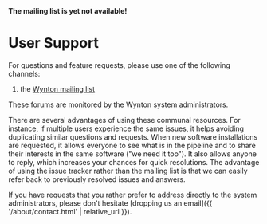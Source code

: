 <div class="alert alert-danger" role="alert">
<strong>The mailing list is yet not available!</strong>
</div>

# User Support

For questions and feature requests, please use one of the following channels:

1. the [Wynton mailing list]
<!--
2. the [Wynton issue tracker]
-->

These forums are monitored by the Wynton system administrators.

There are several advantages of using these communal resources.  For instance, if multiple users experience the same issues, it helps avoiding duplicating similar questions and requests.  When new software installations are requested, it allows everyone to see what is in the pipeline and to share their interests in the same software ("we need it too").  It also allows anyone to reply, which increases your chances for quick resolutions.  The advantage of using the issue tracker rather than the mailing list is that we can easily refer back to previously resolved issues and answers.

If you have requests that you rather prefer to address directly to the system administrators, please don't hesitate [dropping us an email]({{ '/about/contact.html' | relative_url }}).


[Wynton mailing list]: https://github.com/UCSF-HPC/wynton/wiki/Todo
[Wynton issue tracker]: https://github.com/UCSF-HPC/wynton/wiki/Todo 
